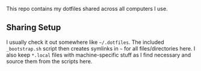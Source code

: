 This repo contains my dotfiles shared across all computers I use.

Sharing Setup
-------------

I usually check it out somewhere like `~/.dotfiles`. The included `_bootstrap.sh`
script then creates symlinks in `~` for all files/directories here. I also keep
`*.local` files with machine-specific stuff as I find necessary and source them
from the scripts here.
